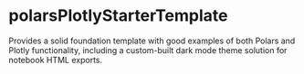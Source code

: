 # polarsPlotlyStarterTemplate
Provides a solid foundation template with good examples of both Polars and Plotly functionality, including a custom-built dark mode theme solution for notebook HTML exports.
